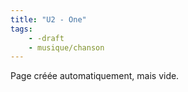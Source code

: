 ```yaml
---
title: "U2 - One"
tags:
    - -draft
    - musique/chanson
---
```


Page créée automatiquement, mais vide.
